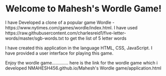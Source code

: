 <h1 align="center">Welcome to Mahesh's Wordle Game! </h1>
I have Developed a clone of a popular game Wordle -
https://www.nytimes.com/games/wordle/index.html.
I have used
https://raw.githubusercontent.com/charlesreid1/five-letter-words/master/sgb-words.txt
to get the list of 5 letter words

I have created this application in the language HTML, CSS, JavaScript. I have provided a user interface for playing this game. 

Enjoy the wordle game.............
 here is the link for the wordle game which i developed  NMAHESH456.github.io/Mahesh's Wordle game/application.html
